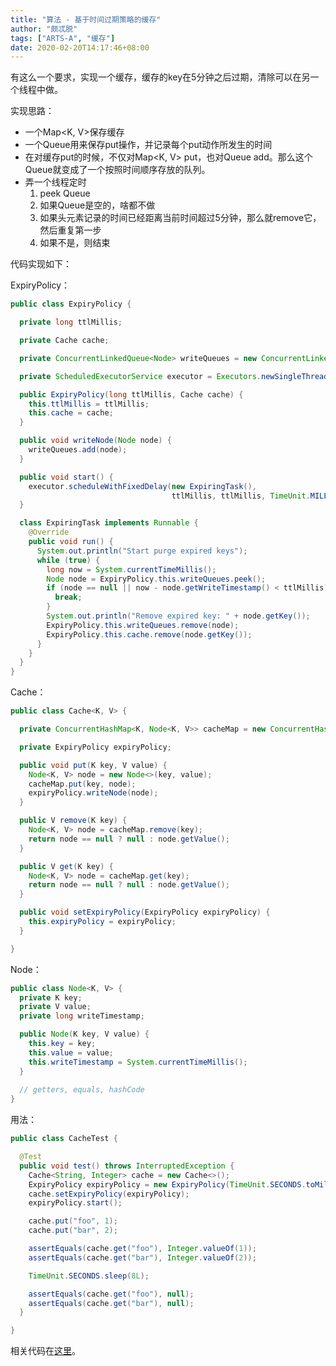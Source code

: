 ```yaml
---
title: "算法 - 基于时间过期策略的缓存"
author: "颇忒脱"
tags: ["ARTS-A", "缓存"]
date: 2020-02-20T14:17:46+08:00
---
```


<!--more-->

有这么一个要求，实现一个缓存，缓存的key在5分钟之后过期，清除可以在另一个线程中做。

实现思路：

* 一个Map<K, V>保存缓存
* 一个Queue用来保存put操作，并记录每个put动作所发生的时间
* 在对缓存put的时候，不仅对Map<K, V> put，也对Queue add。那么这个Queue就变成了一个按照时间顺序存放的队列。
* 弄一个线程定时
  1. peek Queue
  1. 如果Queue是空的，啥都不做
  1. 如果头元素记录的时间已经距离当前时间超过5分钟，那么就remove它，然后重复第一步
  1. 如果不是，则结束

代码实现如下：

ExpiryPolicy：

```java
public class ExpiryPolicy {

  private long ttlMillis;

  private Cache cache;

  private ConcurrentLinkedQueue<Node> writeQueues = new ConcurrentLinkedQueue<>();

  private ScheduledExecutorService executor = Executors.newSingleThreadScheduledExecutor();

  public ExpiryPolicy(long ttlMillis, Cache cache) {
    this.ttlMillis = ttlMillis;
    this.cache = cache;
  }

  public void writeNode(Node node) {
    writeQueues.add(node);
  }

  public void start() {
    executor.scheduleWithFixedDelay(new ExpiringTask(), 
                                    ttlMillis, ttlMillis, TimeUnit.MILLISECONDS);
  }

  class ExpiringTask implements Runnable {
    @Override
    public void run() {
      System.out.println("Start purge expired keys");
      while (true) {
        long now = System.currentTimeMillis();
        Node node = ExpiryPolicy.this.writeQueues.peek();
        if (node == null || now - node.getWriteTimestamp() < ttlMillis) {
          break;
        }
        System.out.println("Remove expired key: " + node.getKey());
        ExpiryPolicy.this.writeQueues.remove(node);
        ExpiryPolicy.this.cache.remove(node.getKey());
      }
    }
  }
}
```

Cache：

```java
public class Cache<K, V> {

  private ConcurrentHashMap<K, Node<K, V>> cacheMap = new ConcurrentHashMap<>();

  private ExpiryPolicy expiryPolicy;

  public void put(K key, V value) {
    Node<K, V> node = new Node<>(key, value);
    cacheMap.put(key, node);
    expiryPolicy.writeNode(node);
  }

  public V remove(K key) {
    Node<K, V> node = cacheMap.remove(key);
    return node == null ? null : node.getValue();
  }

  public V get(K key) {
    Node<K, V> node = cacheMap.get(key);
    return node == null ? null : node.getValue();
  }

  public void setExpiryPolicy(ExpiryPolicy expiryPolicy) {
    this.expiryPolicy = expiryPolicy;
  }

}
```

Node：

```java
public class Node<K, V> {
  private K key;
  private V value;
  private long writeTimestamp;

  public Node(K key, V value) {
    this.key = key;
    this.value = value;
    this.writeTimestamp = System.currentTimeMillis();
  }
  
  // getters, equals, hashCode
}
```

用法：

```java
public class CacheTest {

  @Test
  public void test() throws InterruptedException {
    Cache<String, Integer> cache = new Cache<>();
    ExpiryPolicy expiryPolicy = new ExpiryPolicy(TimeUnit.SECONDS.toMillis(5), cache);
    cache.setExpiryPolicy(expiryPolicy);
    expiryPolicy.start();

    cache.put("foo", 1);
    cache.put("bar", 2);

    assertEquals(cache.get("foo"), Integer.valueOf(1));
    assertEquals(cache.get("bar"), Integer.valueOf(2));

    TimeUnit.SECONDS.sleep(8L);

    assertEquals(cache.get("foo"), null);
    assertEquals(cache.get("bar"), null);
  }

}
```

相关代码在[这里][1]。



[1]: https://github.com/chanjarster/code-snippets/tree/master/time-based-expiring-cache